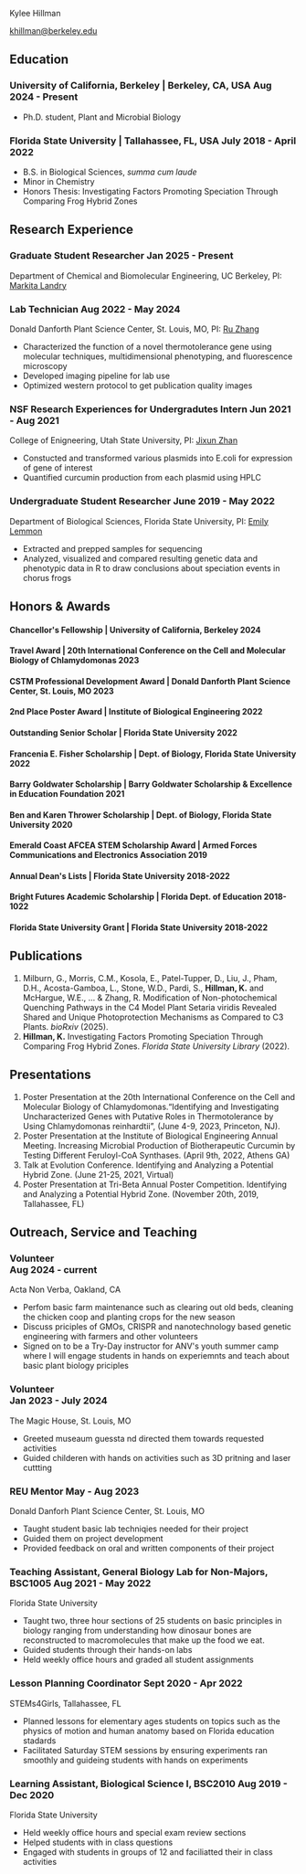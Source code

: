 <span class="name">Kylee Hillman</span>

<span class="info">

khillman@berkeley.edu

</span>

## Education

### University of California, Berkeley | <location> Berkeley, CA, USA </location> <time> Aug 2024 - Present </time>

- Ph.D. student, Plant and Microbial Biology

### Florida State University | <location> Tallahassee, FL, USA </location> <time> July 2018 - April 2022 </time>

- B.S. in Biological Sciences, *summa cum laude*
- Minor in Chemistry
- Honors Thesis: Investigating Factors Promoting Speciation Through Comparing Frog Hybrid Zones 


## Research Experience


### Graduate Student Researcher <time> Jan 2025 - Present</time>

<location> Department of Chemical and Biomolecular Engineering, UC Berkeley, PI: [Markita Landry](https://landrylab.com/) </location>

### Lab Technician <time> Aug 2022 - May 2024</time>
<location> Donald Danforth Plant Science Center, St. Louis, MO, PI: [Ru Zhang](https://www.ruzhanglab.org/) </location>
- Characterized the function of a novel thermotolerance gene using molecular techniques, multidimensional phenotyping, and fluorescence microscopy
- Developed imaging pipeline for lab use
- Optimized western protocol to get publication quality images

### NSF Research Experiences for Undergradutes Intern <time> Jun 2021 - Aug 2021 </time>
<location> College of Enigneering, Utah State University, PI: [Jixun Zhan](https://engineering.usu.edu/be/faculty-sites/metabolicengineering/) </location>

  - Constucted and transformed various plasmids into E.coli for expression of gene of interest
  - Quantified curcumin production from each plasmid using HPLC


### Undergraduate Student Researcher <time> June 2019 - May 2022 </time>

<location> Department of Biological Sciences, Florida State University, PI: [Emily Lemmon](https://www.bio.fsu.edu/chorusfrog/) </location>

- Extracted and prepped samples for sequencing 
- Analyzed, visualized and compared resulting genetic data and phenotypic data in R to draw conclusions about speciation events in chorus frogs
  
## Honors & Awards
#### Chancellor's Fellowship | <location> University of California, Berkeley </location> <time> 2024 </time>

<!-- March 2023 -->
#### Travel Award | <location> 20th International Conference on the Cell and Molecular Biology of Chlamydomonas </location> <time> 2023 </time>


<!-- May 2023 -->
#### CSTM Professional Development Award | <location> Donald Danforth Plant Science Center, St. Louis, MO </location> <time> 2023 </time>

<!-- Apr 2023 -->
<!-- 8 selected -->
#### 2nd Place Poster Award |  <location> Institute of Biological Engineering </location> <time> 2022 </time>

<!-- Nov 2022 -->
<!-- Food, Pharmaceutical and Biotech -->
#### Outstanding Senior Scholar | <location> Florida State University </location> <time> 2022 </time>

<!-- Nov 2022 -->
#### Francenia E. Fisher Scholarship  | <location> Dept. of Biology, Florida State University </location> <time> 2022 </time>

<!-- Oct 2022 -->
<!-- 32% selected -->
#### Barry Goldwater Scholarship | <location> Barry Goldwater Scholarship & Excellence in Education Foundation </location> <time> 2021 </time>

<!-- May 2021, Jul 2022 -->
#### Ben and Karen Thrower Scholarship  | <location> Dept. of Biology, Florida State University </location> <time> 2020 </time>

#### Emerald Coast AFCEA STEM Scholarship Award | <location> Armed Forces Communications and Electronics Association </location>  </location> <time> 2019 </time>

#### Annual Dean's Lists | <location> Florida State University </location> <time> 2018-2022 </time>

<!-- Jan 2022 -->
#### Bright Futures Academic Scholarship | <location> Florida Dept. of Education </location> <time> 2018-1022 </time>

<!-- Dec 2021 -->
<!-- 45% selected -->
#### Florida State University Grant | <location> Florida State University </location> <time> 2018-2022 </time>





## Publications
1. Milburn, G., Morris, C.M., Kosola, E., Patel-Tupper, D., Liu, J., Pham, D.H., Acosta-Gamboa, L., Stone, W.D., Pardi, S., **Hillman, K.** and McHargue, W.E., ... & Zhang, R. Modification of Non-photochemical Quenching Pathways in the C4 Model Plant Setaria viridis Revealed Shared and Unique Photoprotection Mechanisms as Compared to C3 Plants. *bioRxiv* (2025).
2. **Hillman, K.** Investigating Factors Promoting Speciation Through Comparing Frog Hybrid Zones. *Florida State University Library* (2022). 


## Presentations
1. Poster Presentation at the 20th International Conference on the Cell and Molecular Biology of Chlamydomonas.“Identifying and Investigating Uncharacterized Genes with Putative Roles in Thermotolerance by Using Chlamydomonas reinhardtii”, (June 4-9, 2023, Princeton, NJ).
2. Poster Presentation at the Institute of Biological Engineering Annual Meeting. Increasing Microbial Production of Biotherapeutic Curcumin by Testing Different Feruloyl-CoA Synthases. (April 9th, 2022, Athens GA)
3. Talk at Evolution Conference. Identifying and Analyzing a Potential Hybrid Zone. (June 21-25, 2021, Virtual)
4. Poster Presentation at Tri-Beta Annual Poster Competition. Identifying and Analyzing a Potential Hybrid Zone. (November 20th, 2019, Tallahassee, FL)




## Outreach, Service and Teaching

### Volunteer <br/>  <time> Aug 2024 - current </time>

<location> Acta Non Verba, Oakland, CA  </location>

- Perfom basic farm maintenance such as clearing out old beds, cleaning the chicken coop and planting crops for the new season
- Discuss priciples of GMOs, CRISPR and nanotechnology based genetic engineering with farmers and other volunteers
- Signed on to be a Try-Day instructor for ANV's youth summer camp where I will engage students in hands on experiemnts and teach about basic plant biology priciples

### Volunteer <br/> <time> Jan 2023 - July 2024 </time>

<location> The Magic House, St. Louis, MO </location>

- Greeted museaum guessta nd directed them towards requested activities 
- Guided childeren with hands on activities such as 3D pritning and laser cuttting 

### REU Mentor <time> May - Aug 2023 </time>

<location> Donald Danforh Plant Science Center, St. Louis, MO </location>

- Taught student basic lab techniqies needed for their project
- Guided them on project development
- Provided feedback on oral and written components of their project

### Teaching Assistant, General Biology Lab for Non-Majors, BSC1005 <time> Aug 2021 - May 2022 </time>

<location> Florida State University </location>
- Taught two, three hour sections of 25 students on basic principles in biology ranging from understanding how dinosaur bones are reconstructed to macromolecules that make up the food we eat. 
- Guided students through their hands-on labs 
- Held weekly office hours and graded all student assignments 


### Lesson Planning Coordinator <time> Sept 2020 - Apr 2022 </time>

<location> STEMs4Girls, Tallahassee, FL <br/>  </location>

- Planned lessons for elementary ages students on topics such as the physics of motion and human anatomy based on Florida education stadards
- Facilitated Saturday STEM sessions by ensuring experiments ran smoothly and guideing students with hands on experiments

### Learning Assistant, Biological Science I,  BSC2010 <time> Aug 2019 - Dec 2020 </time>
<location> Florida State University  <br/>  </location>

- Held weekly office hours and special exam review sections
- Helped students with in class questions 
- Engaged with students in groups of 12 and faciliatted their in class activities 

<link rel="stylesheet" type="text/css" href="resume.css">
<script src="resume.js"></script>

<!-- Detail checks: 1. No period for each bullet; 2. Past tense for previous work; 3. Present tense for current work; 4. Spell check passed; 5. Grammarly check passed; 6. Sync with Linkedin; 7. Check paper format -->